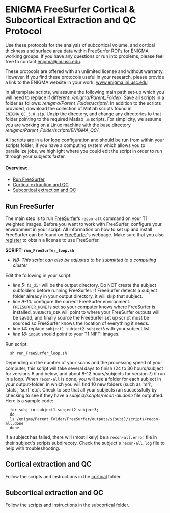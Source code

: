 # ENIGMA FreeSurfer Cortical & Subcortical Extraction and QC Protocol
Use these protocols for the analysis of subcortical volume, and cortical thickness and surface area data within FreeSurfer ROI's for ENIGMA working groups. If you have any questions or run into problems, please feel free to contact enigma@ini.usc.edu.

These protocols are offered with an unlimited license and without warranty. However, if you find these protocols useful in your research, please provide a link to the ENIGMA website in your work: www.enigma.ini.usc.edu

In all template scripts, we assume the following main path set-up which you will need to replace if different: _/enigma/Parent_Folder/_. Save all scripts in a folder as follows: _/enigma/Parent_Folder/scripts/_. In addition to the scripts provided, download the collection of Matlab scripts found in `ENIGMA_QC_3.0.zip`. Unzip the directory, and change any directories to that folder pointing to the required Matlab `.m` scripts. For simplicity, we assume you are working on a Linux machine with the base directory _/enigma/Parent_Folder/scripts/ENIGMA_QC/_. 

All scripts are in a for loop configuration and should be run from within your scripts folder; if you have a computing system which allows you to parallelize jobs, we highlight where you could edit the script in order to run through your subjects faster. 

#### Overview:
* [Run FreeSurfer](#run-freesurfer)
* [Cortical extraction and QC](#cortical-extraction-and-qc)
* [Subcortical extraction and QC](#subcortical-extraction-and-qc)

## Run FreeSurfer
The main step is to run [FreeSurfer](http://surfer.nmr.mgh.harvard.edu/fswiki/recon-all)’s `recon-all` command on your T1 weighted images. Before you want to work with FreeSurfer, configure your environment in your script. All information on how to set up and install FreeSurfer can be found on [FreeSurfer](https://surfer.nmr.mgh.harvard.edu/fswiki/QuickInstall)'s webpage. Make sure that you also [register](https://surfer.nmr.mgh.harvard.edu/registration.html) to obtain a license to use FreeSurfer.

**SCRIPT: `run_FreeSurfer_loop.sh`**
* _NB: This script can also be adjusted to be submitted to a computing cluster_

Edit the following in your script: 
* _line 5:_ `fs_dir` will be the output directory. Do NOT create the subject subfolders before running FreeSurfer. If FreeSurfer detects a subject folder already in your output directory, it will skip that subject. 
* _line 9-10:_ configure the correct FreeSurfer environment. `FREESURFER_HOME` is set so your computer knows where FreeSurfer is installed, `SUBJECTS_DIR` will point to where your FreeSurfer outputs will be saved, and finally source the FreeSurfer set up script must be sourced so FreeSurfer knows the location of everything it needs.
* _line 14:_ replace `subject1 subject2 subject3` with your subject list.
* _line 18:_ `input` should point to your T1 NIFTI images.

Run script: 

      sh run_FreeSurfer_loop.sh

Depending on the number of your scans and the processing speed of your computer, this script will take several days to finish (24 to 36 hours/subject for versions 6 and below, and about 8-12 hours/subjects for version 7) if run in a loop. When `recon-all` is done, you will see a folder for each subject in your output-folder, in which you will find 10 new folders (such as ‘mri’, ‘stats’, ‘surf’ etc). Check to see that all your subjects ran successfully by checking to see if they have a _subject/scripts/recon-all.done_ file outputted. Here is a sample code: 

      for subj in subject1 subject2 subject3;
      do
      ls /enigma/Parent_Folder/FreeSurfer/outputs/${subj}/scripts/recon-all.done
      done

If a subject has failed, there will (most likely) be a `recon-all.error` file in their subject's scripts subdirecoty. Check the subject's `recon-all.log` file to help with troubleshooting.   

## Cortical extraction and QC

Follow the scripts and instructions in the [cortical](https://github.com/ENIGMA-git/ENIGMA-FreeSurfer-protocol/tree/main/cortical) folder.

## Subcortical extraction and QC

Follow the scripts and instructions in the [subcortical](https://github.com/ENIGMA-git/ENIGMA-FreeSurfer-protocol/tree/main/subcortical) folder.



